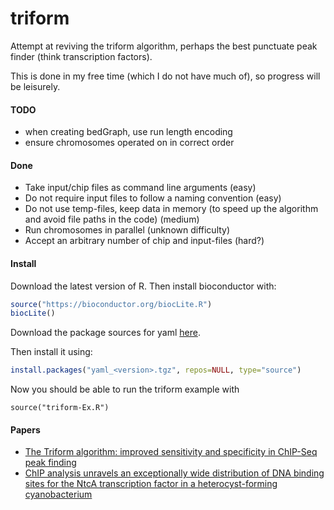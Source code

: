 # triform

Attempt at reviving the triform algorithm, perhaps the best punctuate peak finder (think transcription factors).

This is done in my free time (which I do not have much of), so progress will be leisurely.

#### TODO

- when creating bedGraph, use run length encoding
- ensure chromosomes operated on in correct order

#### Done


- Take input/chip files as command line arguments (easy)
- Do not require input files to follow a naming convention (easy)
- Do not use temp-files, keep data in memory (to speed up the algorithm and avoid file paths in the code) (medium)
- Run chromosomes in parallel (unknown difficulty)
- Accept an arbitrary number of chip and input-files (hard?)

#### Install

Download the latest version of R. Then install bioconductor with:

```R
source("https://bioconductor.org/biocLite.R")
biocLite()
```

Download the package sources for yaml [here](https://cran.rstudio.com/web/packages/yaml/index.html).

Then install it using:

```R
install.packages("yaml_<version>.tgz", repos=NULL, type="source")
```

Now you should be able to run the triform example with

```
source("triform-Ex.R")
```

#### Papers

* [The Triform algorithm: improved sensitivity and specificity in ChIP-Seq peak finding](http://bmcbioinformatics.biomedcentral.com/articles/10.1186/1471-2105-13-176)
* [ChIP analysis unravels an exceptionally wide distribution of DNA binding sites for the NtcA transcription factor in a heterocyst-forming cyanobacterium](http://bmcgenomics.biomedcentral.com/articles/10.1186/1471-2164-15-22)
